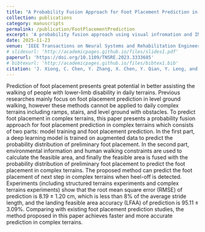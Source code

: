 ```yaml
---
title: "A Probability Fusion Approach for Foot Placement Prediction in Complex Terrains"
collection: publications
category: manuscripts
permalink: /publication/FootPlacementPrediction
excerpt: 'A probability fusion approach using visual infromation and IMU for foot placement prediction.'
date: 2025-11-23
venue: 'IEEE Transactions on Neural Systems and Rehabilitation Engineering'
# slidesurl: 'http://academicpages.github.io/files/slides1.pdf'
paperurl: 'https://doi.org/10.1109/TNSRE.2023.3333685'
# bibtexurl: 'http://academicpages.github.io/files/bibtex1.bib'
citation: 'J. Xiong, C. Chen, Y. Zhang, X. Chen, Y. Qian, Y. Leng, and C. Fu, "A Probability Fusion Approach for Foot Placement Prediction in Complex Terrains," in IEEE Transactions on Neural Systems and Rehabilitation Engineering, vol. 31, pp. 4591-4600, 2023, doi: 10.1109/TNSRE.2023.3333685. '
---
```

Prediction of foot placement presents great potential in better assisting the walking of people with lower-limb disability in daily terrains. Previous researches mainly focus on foot placement prediction in level ground walking, however these methods cannot be applied to daily complex terrains including ramps, stairs, and level ground with obstacles. To predict foot placement in complex terrains, this paper presents a probability fusion approach for foot placement prediction in complex terrains which consists of two parts: model training and foot placement prediction. In the first part, a deep learning model is trained on augmented data to predict the probability distribution of preliminary foot placement. In the second part, environmental information and human walking constraints are used to calculate the feasible area, and finally the feasible area is fused with the probability distribution of preliminary foot placement to predict the foot placement in complex terrains. The proposed method can predict the foot placement of next step in complex terrains when heel-off is detected. Experiments (including structured terrains experiments and complex terrains experiments) show that the root mean square error (RMSE) of prediction is 8.19 ± 1.20 cm, which is less than 8% of the average stride length, and the landing feasible area accuracy (LFAA) of prediction is 95.11 ± 3.09%. Comparing with existing foot placement prediction studies, the method proposed in this paper achieves faster and more accurate prediction in complex terrains.